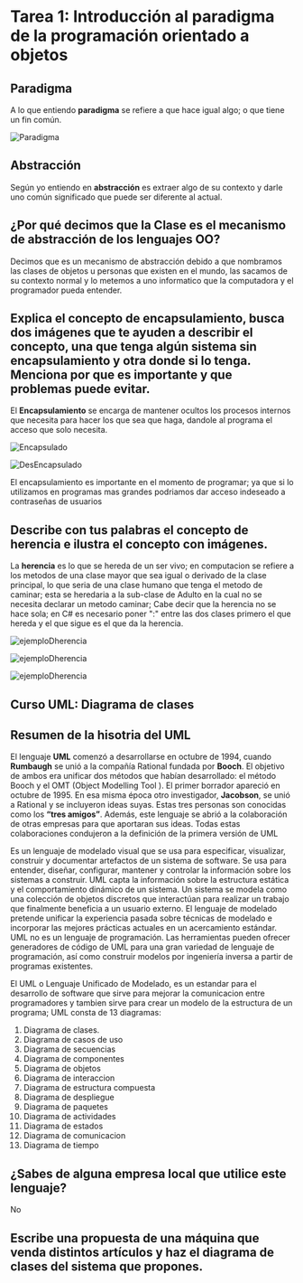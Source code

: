 # Tarea 1: Introducción al paradigma de la programación orientado a objetos

## Paradigma

A lo que entiendo __paradigma__ se refiere a que hace igual algo; o que tiene un fin común.

![Paradigma](./Imagenes/paradigma.png)

## Abstracción

Según yo entiendo en __abstracción__ es extraer algo de su contexto y darle uno común significado que puede ser diferente al actual.

## ¿Por qué decimos que la Clase es el mecanismo de abstracción de los lenguajes OO?

Decimos que es un mecanismo de abstracción debido a que nombramos las clases de objetos u personas que existen en el mundo, las sacamos de su contexto normal y lo metemos a uno informatico que la computadora y el programador pueda entender.

## Explica el concepto de encapsulamiento, busca dos imágenes que te ayuden a describir el concepto, una que tenga algún sistema sin encapsulamiento y otra donde si lo tenga. Menciona por que es importante y que problemas puede evitar.

El __Encapsulamiento__ se encarga de mantener ocultos los procesos internos que necesita para hacer los que sea que haga, dandole al programa el acceso que solo necesita.

![Encapsulado](./Imagenes/encapsulado.jpg)

![DesEncapsulado](./Imagenes/desencapsulado.jpg)

El encapsulamiento es importante en el momento de programar; ya que si lo utilizamos en programas mas grandes podriamos dar acceso indeseado a contraseñas de usuarios 

## Describe con tus palabras el concepto de herencia e ilustra el concepto con imágenes.

La __herencia__ es lo que se hereda de un ser vivo; en computacion se refiere a los metodos de una clase mayor que sea igual o derivado de la clase principal, lo que seria de una clase humano que tenga el metodo de caminar; esta se heredaria a la sub-clase de Adulto en la cual no se necesita declarar un metodo caminar; Cabe decir que la herencia no se hace sola; en C# es necesario poner ":" entre las dos clases primero el que hereda y el que sigue es el que da la herencia.

![ejemploDherencia](./Imagenes/herencia.png)

![ejemploDherencia](./Imagenes/herencia2.jpg)

![ejemploDherencia](./Imagenes/herencia2.PNG)

## Curso UML: Diagrama de clases

## Resumen de la hisotria del UML

El lenguaje __UML__ comenzó a desarrollarse en octubre de 1994, cuando __Rumbaugh__ se unió a la compañía Rational fundada por __Booch__. El objetivo de ambos era unificar dos métodos que habían desarrollado: el método Booch y el OMT (Object Modelling Tool ). El primer borrador apareció en octubre de 1995. En esa misma época otro investigador, __Jacobson__, se unió a Rational y se incluyeron ideas suyas. Estas tres personas son conocidas como los __“tres amigos”__. Además, este lenguaje se abrió a la colaboración de otras empresas para que aportaran sus ideas. Todas estas colaboraciones condujeron a la definición de la primera versión de UML

Es un lenguaje de modelado visual que se usa para especificar, visualizar, construir y documentar artefactos de un sistema de software. Se usa para entender, diseñar, configurar, mantener y controlar la información sobre los sistemas a construir.
UML capta la información sobre la estructura estática y el comportamiento dinámico de un sistema. Un sistema se modela como una colección de objetos discretos que interactúan para realizar un trabajo que finalmente beneficia a un usuario externo.
El lenguaje de modelado pretende unificar la experiencia pasada sobre técnicas de modelado e incorporar las mejores prácticas actuales en un acercamiento estándar.
UML no es un lenguaje de programación. Las herramientas pueden ofrecer generadores de código de UML para una gran variedad de lenguaje de programación, así como construir modelos por ingeniería inversa a partir de programas existentes.

El UML o Lenguaje Unificado de Modelado, es un estandar para el desarrollo de software que sirve para mejorar la comunicacion entre programadores y tambien sirve para crear un modelo de la estructura de un programa; UML consta de 13 diagramas:

1. Diagrama de clases.
2. Diagrama de casos de uso
3. Diagrama de secuencias
4. Diagrama de componentes
5. Diagrama de objetos
6. Diagrama de interaccion
7. Diagrama de estructura compuesta
8. Diagrama de despliegue
9. Diagrama de paquetes
10. Diagrama de actividades
11. Diagrama de estados
12. Diagrama de comunicacion
13. Diagrama de tiempo

## ¿Sabes de alguna empresa local que utilice este lenguaje?

No

## Escribe una propuesta de una máquina que venda distintos artículos y haz el diagrama de clases del sistema que propones. 

